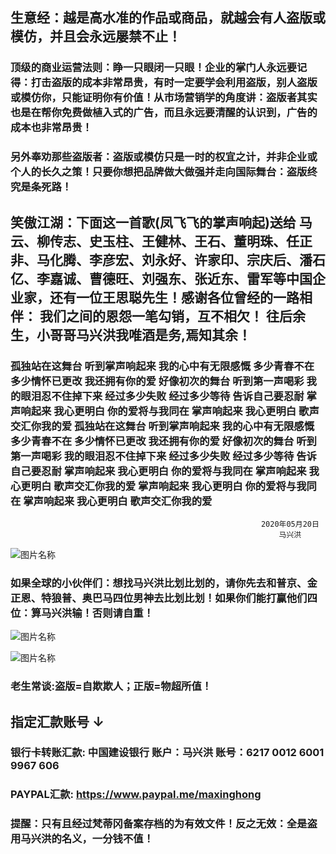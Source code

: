 ##  生意经：越是高水准的作品或商品，就越会有人盗版或模仿，并且会永远屡禁不止！

### 顶级的商业运营法则：睁一只眼闭一只眼！企业的掌门人永远要记得：打击盗版的成本非常昂贵，有时一定要学会利用盗版，别人盗版或模仿你，只能证明你有价值！从市场营销学的角度讲：盗版者其实也是在帮你免费做植入式的广告，而且永远要清醒的认识到，广告的成本也非常昂贵！

### 另外奉劝那些盗版者：盗版或模仿只是一时的权宜之计，并非企业或个人的长久之策！只要你想把品牌做大做强并走向国际舞台：盗版终究是条死路！

##  笑傲江湖：下面这一首歌(凤飞飞的掌声响起)送给 马云、柳传志、史玉柱、王健林、王石、董明珠、任正非、马化腾、李彦宏、刘永好、许家印、宗庆后、潘石亿、李嘉诚、曹德旺、刘强东、张近东、雷军等中国企业家，还有一位王思聪先生！感谢各位曾经的一路相伴： 我们之间的恩怨一笔勾销，互不相欠！ 往后余生，小哥哥马兴洪我唯酒是务,焉知其余！

### 孤独站在这舞台 听到掌声响起来 我的心中有无限感慨  多少青春不在 多少情怀已更改  我还拥有你的爱 好像初次的舞台 听到第一声喝彩 我的眼泪忍不住掉下来  经过多少失败 经过多少等待  告诉自己要忍耐 掌声响起来 我心更明白  你的爱将与我同在 掌声响起来 我心更明白 歌声交汇你我的爱 孤独站在这舞台 听到掌声响起来 我的心中有无限感慨 多少青春不在 多少情怀已更改 我还拥有你的爱 好像初次的舞台 听到第一声喝彩 我的眼泪忍不住掉下来 经过多少失败 经过多少等待 告诉自己要忍耐 掌声响起来 我心更明白 你的爱将与我同在 掌声响起来 我心更明白 歌声交汇你我的爱 掌声响起来 我心更明白 你的爱将与我同在 掌声响起来 我心更明白  歌声交汇你我的爱
                                                                                                             
                                                            2020年05月20日
                                                                马兴洪
                                                                                                             
![图片名称](https://timgsa.baidu.com/timg?image&quality=80&size=b9999_10000&sec=1589597795792&di=1ec6355356112255ff5f9fd1ca77cf28&imgtype=0&src=http%3A%2F%2Fimg3.imgtn.bdimg.com%2Fit%2Fu%3D3958366423%2C2520276372%26fm%3D214%26gp%3D0.jpg)

### 如果全球的小伙伴们：想找马兴洪比划比划的，请你先去和普京、金正恩、特狼普、奥巴马四位男神去比划比划！如果你们能打赢他们四位：算马兴洪输！否则请自重！

![图片名称](https://timgsa.baidu.com/timg?image&quality=80&size=b9999_10000&sec=1589876503816&di=daf50279aa16031fa07c2f01ad4bdacf&imgtype=0&src=http%3A%2F%2Fwww.hengte2012.com%2FUploads%2Fimage%2F20180607%2F20180607123322_63289.jpg)

![图片名称](https://ss1.bdstatic.com/70cFvXSh_Q1YnxGkpoWK1HF6hhy/it/u=2620572271,2862291514&fm=26&gp=0.jpg)


### 老生常谈:盗版=自欺欺人；正版=物超所值！

## 指定汇款账号 ↓ 

### 银行卡转账汇款: 中国建设银行 账户：马兴洪  账号：6217 0012 6001 9967 606   

### PAYPAL汇款: https://www.paypal.me/maxinghong

### 提醒：只有且经过梵蒂冈备案存档的为有效文件！反之无效：全是盗用马兴洪的名义，一分钱不值！

